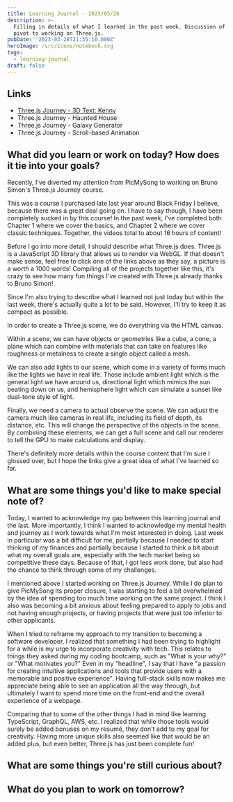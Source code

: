 ```yaml
---
title: Learning Journal - 2023/03/28
description: >-
  Filling in details of what I learned in the past week. Discussion of recent
  pivot to working on Three.js.
pubDate: '2023-03-28T21:35:16.000Z'
heroImage: /src/icons/notebook.svg
tags:
  - learning-journal
draft: false
---
```


## Links

* [Three.js Journey - 3D Text: Kenny](https://3d-text-kenny.vercel.app/)
* Three.js Journey - Haunted House
* Three.js Journey - Galaxy Generator
* Three.js Journey - Scroll-based Animation

## What did you learn or work on today? How does it tie into your goals?

Recently, I've diverted my attention from PicMySong to working on Bruno Simon's Three.js Journey course.  

This was a course I purchased late last year around Black Friday I believe, because there was a great deal going on. I have to say though, I have been completely sucked in by this course! In the past week, I've completed both Chapter 1 where we cover the basics, and Chapter 2 where we cover classic techniques. Together, the videos total to about 16 hours of content! 

Before I go into more detail, I should describe what Three.js does. Three.js is a JavaScript 3D library that allows us to render via WebGL. If that doesn't make sense, feel free to click one of the links above as they say, a picture is a worth a 1000 words! Compiling all of the projects together like this, it's crazy to see how many fun things I've created with Three.js already thanks to Bruno Simon!

Since I'm also trying to describe what I learned not just today but within the last week, there's actually quite a lot to be said. However, I'll try to keep it as compact as possible.

In order to create a Three.js scene, we do everything via the HTML canvas. 

Within a scene, we can have objects or geometries like a cube, a cone, a plane which can combine with materials that can take on features like roughness or metalness to create a single object called a mesh. 

We can also add lights to our scene, which come in a variety of forms much like the lights we have in real life. Those include ambient light which is the general light we have around us, directional light which mimics the sun beating down on us, and hemisphere light which can simulate a sunset like dual-tone style of light. 

Finally, we need a camera to actual observe the scene. We can adjust the camera much like cameras in real life, including its field of depth, its distance, etc. This will change the perspective of the objects in the scene. By combining these elements, we can get a full scene and call our renderer to tell the GPU to make calculations and display. 

There's definitely more details within the course content that I'm sure I glossed over, but I hope the links give a great idea of what I've learned so far.

## What are some things you'd like to make special note of?

Today, I wanted to acknowledge my gap between this learning journal and the last. More importantly, I think I wanted to acknowledge my mental health and journey as I work towards what I'm most interested in doing. Last week in particular was a bit difficult for me, partially because I needed to start thinking of my finances and partially because I started to think a bit about what my overall goals are, especially with the tech market being so competitive these days. Because of that, I got less work done, but also had the chance to think through some of my challenges.

I mentioned above I started working on Three.js Journey. While I do plan to give PicMySong its proper closure, I was starting to feel a bit overwhelmed by the idea of spending too much time working on the same project. I think I also was becoming a bit anxious about feeling prepared to apply to jobs and not having enough projects, or having projects that were just too inferior to other applicants. 

When I tried to reframe my approach to my transition to becoming a software developer, I realized that something I had been trying to highlight for a while is my urge to incorporate creativity with tech. This relates to things they asked during my coding bootcamp, such as "What is your why?" or "What motivates you?" Even in my "headline", I say that I have "a passion for creating intuitive applications and tools that provide users with a memorable and positive experience". Having full-stack skills now makes me appreciate being able to see an application all the way through, but ultimately I want to spend more time on the front-end and the overall experience of a webpage. 

Comparing that to some of the other things I had in mind like learning TypeScript, GraphQL, AWS, etc. I realized that while those tools would surely be added bonuses on my resumé, they don't add to my goal for creativity. Having more unique skills also seemed like that would be an added plus, but even better, Three.js has just been complete fun!

## What are some things you're still curious about?

## What do you plan to work on tomorrow?
